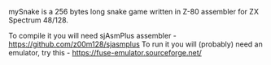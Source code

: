 mySnake is a 256 bytes long snake game written in Z-80 assembler for ZX Spectrum 48/128.

To compile it you will need sjAsmPlus assembler - https://github.com/z00m128/sjasmplus
To run it you will (probably) need an emulator, try this - https://fuse-emulator.sourceforge.net/
